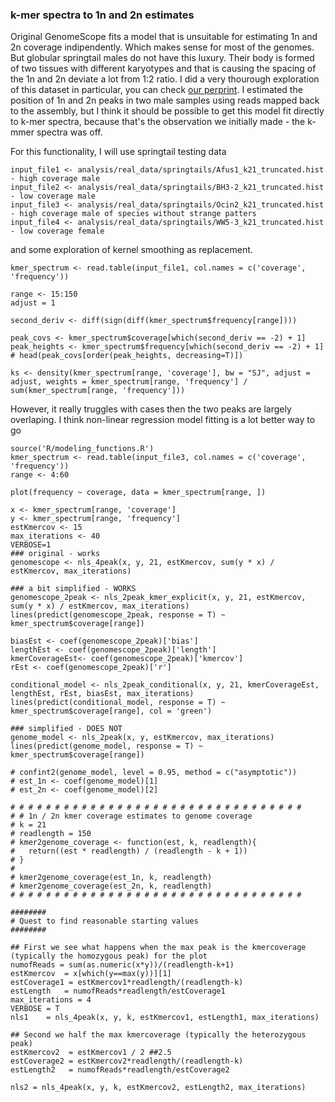 ### k-mer spectra to 1n and 2n estimates

Original GenomeScope fits a model that is unsuitable for estimating 1n and 2n coverage indipendently. Which makes sense for most of the genomes. But globular springtail males do not have this luxury. Their body is formed of two tissues with different karyotypes and that is causing the spacing of the 1n and 2n deviate a lot from 1:2 ratio. I did a very thourough exploration of this dataset in particular, you can check [our perprint](https://www.biorxiv.org/content/10.1101/2021.11.12.468426v1). I estimated the position of 1n and 2n peaks in two male samples using reads mapped back to the assembly, but I think it should be possible to get this model fit directly to k-mer spectra, because that's the observation we initially made - the k-mmer spectra was off.

For this functionality, I will use springtail testing data

```{R}
input_file1 <- analysis/real_data/springtails/Afus1_k21_truncated.hist - high coverage male
input_file2 <- analysis/real_data/springtails/BH3-2_k21_truncated.hist - low coverage male
input_file3 <- analysis/real_data/springtails/Ocin2_k21_truncated.hist - high coverage male of species without strange patters
input_file4 <- analysis/real_data/springtails/WW5-3_k21_truncated.hist - low coverage female
```

and some exploration of kernel smoothing as replacement.

```{R}
kmer_spectrum <- read.table(input_file1, col.names = c('coverage', 'frequency'))

range <- 15:150
adjust = 1

second_deriv <- diff(sign(diff(kmer_spectrum$frequency[range])))

peak_covs <- kmer_spectrum$coverage[which(second_deriv == -2) + 1]
peak_heights <- kmer_spectrum$frequency[which(second_deriv == -2) + 1]
# head(peak_covs[order(peak_heights, decreasing=T)])

ks <- density(kmer_spectrum[range, 'coverage'], bw = "SJ", adjust = adjust, weights = kmer_spectrum[range, 'frequency'] / sum(kmer_spectrum[range, 'frequency']))
```

However, it really truggles with cases then the two peaks are largely overlaping. I think non-linear regression model fitting is a lot better way to go

```
source('R/modeling_functions.R')
kmer_spectrum <- read.table(input_file3, col.names = c('coverage', 'frequency'))
range <- 4:60

plot(frequency ~ coverage, data = kmer_spectrum[range, ])

x <- kmer_spectrum[range, 'coverage']
y <- kmer_spectrum[range, 'frequency']
estKmercov <- 15
max_iterations <- 40
VERBOSE=1
### original - works
genomescope <- nls_4peak(x, y, 21, estKmercov, sum(y * x) / estKmercov, max_iterations)

### a bit simplified - WORKS
genomescope_2peak <- nls_2peak_kmer_explicit(x, y, 21, estKmercov, sum(y * x) / estKmercov, max_iterations)
lines(predict(genomescope_2peak, response = T) ~ kmer_spectrum$coverage[range])

biasEst <- coef(genomescope_2peak)['bias']
lengthEst <- coef(genomescope_2peak)['length']
kmerCoverageEst<- coef(genomescope_2peak)['kmercov']
rEst <- coef(genomescope_2peak)['r']

conditional_model <- nls_2peak_conditional(x, y, 21, kmerCoverageEst, lengthEst, rEst, biasEst, max_iterations)
lines(predict(conditional_model, response = T) ~ kmer_spectrum$coverage[range], col = 'green')

### simplified - DOES NOT
genome_model <- nls_2peak(x, y, estKmercov, max_iterations)
lines(predict(genome_model, response = T) ~ kmer_spectrum$coverage[range])

# confint2(genome_model, level = 0.95, method = c("asymptotic"))
# est_1n <- coef(genome_model)[1]
# est_2n <- coef(genome_model)[2]

# # # # # # # # # # # # # # # # # # # # # # # # # # # # # # # # #
# # 1n / 2n kmer coverage estimates to genome coverage
# k = 21
# readlength = 150
# kmer2genome_coverage <- function(est, k, readlength){
# 	return((est * readlength) / (readlength - k + 1))
# }
#
# kmer2genome_coverage(est_1n, k, readlength)
# kmer2genome_coverage(est_2n, k, readlength)
# # # # # # # # # # # # # # # # # # # # # # # # # # # # # # # # #

########
# Quest to find reasonable starting values
########

## First we see what happens when the max peak is the kmercoverage (typically the homozygous peak) for the plot
numofReads = sum(as.numeric(x*y))/(readlength-k+1)
estKmercov  = x[which(y==max(y))][1]
estCoverage1 = estKmercov1*readlength/(readlength-k)
estLength   = numofReads*readlength/estCoverage1
max_iterations = 4
VERBOSE = T
nls1    = nls_4peak(x, y, k, estKmercov1, estLength1, max_iterations)

## Second we half the max kmercoverage (typically the heterozygous peak)
estKmercov2  = estKmercov1 / 2 ##2.5
estCoverage2 = estKmercov2*readlength/(readlength-k)
estLength2   = numofReads*readlength/estCoverage2

nls2 = nls_4peak(x, y, k, estKmercov2, estLength2, max_iterations)
```
